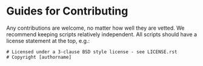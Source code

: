 Guides for Contributing
=======================

Any contributions are welcome, no matter how well they are vetted.
We recommend keeping scripts relatively independent.  All scripts
should have a license statement at the top, e.g.:

```
# Licensed under a 3-clause BSD style license - see LICENSE.rst
# Copyright [authorname]
```
